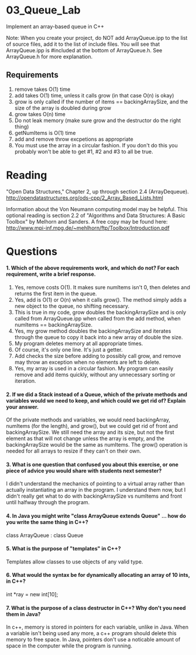 03_Queue_Lab
============

Implement an array-based queue in C++

Note: When you create your project, do NOT add ArrayQueue.ipp to the list of source files, add it to the list of include files. You will see that ArrayQueue.ipp is #included at the bottom of ArrayQueue.h. See ArrayQueue.h for more explanation.

Requirements
------------

1. remove takes O(1) time
2. add takes O(1) time, unless it calls grow (in that case O(n) is okay)
3. grow is only called if the number of items == backingArraySize, and the size of the array is doubled during grow
4. grow takes O(n) time
5. Do not leak memory (make sure grow and the destructor do the right thing)
6. getNumItems is O(1) time
7. add and remove throw excpetions as appropriate
8. You must use the array in a circular fashion. If you don't do this you probably won't be able to get #1, #2 and #3 to all be true.

Reading
=======
"Open Data Structures," Chapter 2, up through section 2.4 (ArrayDequeue). http://opendatastructures.org/ods-cpp/2_Array_Based_Lists.html

Information about the Von Neumann computing model may be helpful. This optional reading is section 2.2 of "Algorithms and Data Structures: A Basic Toolbox" by Melhorn and Sanders. A free copy may be found here: http://www.mpi-inf.mpg.de/~mehlhorn/ftp/Toolbox/Introduction.pdf

Questions
=========

#### 1. Which of the above requirements work, and which do not? For each requirement, write a brief response.

1. Yes, remove costs O(1). It makes sure numItems isn't 0, then deletes and returns the first item in the queue.
2. Yes, add is O(1) or O(n) when it calls grow(). The method simply adds a new object to the queue, no shifting necessary.
3. This is true in my code, grow doubles the backingArraySize and is only called from ArrayQueue.ipp when called from the add method, when numItems == backingArraySize.
4. Yes, my grow method doubles the backingArraySize and iterates through the queue to copy it back into a new array of double the size.
5. My program deletes memory at all appropriate times.
6. Of course, it's only one line. It's just a getter.
7. Add checks the size before adding to possibly call grow, and remove may throw an exception when no elements are left to delete.
8. Yes, my array is used in a circular fashion. My program can easily remove and add items quickly, without any unnecessary sorting or iteration.

#### 2. If we did a Stack instead of a Queue, which of the private methods and variables would we need to keep, and which could we get rid of? Explain your answer.
Of the private methods and variables, we would need backingArray, numItems (for the length), and grow(), but we could get rid of front and backingArraySize. We still need the array and its size, but not the first element as that will not change unless the array is empty, and the backingArraySize would be the same as numItems. The grow() operation is needed for all arrays to resize if they can't on their own.

#### 3. What is one question that confused you about this exercise, or one piece of advice you would share with students next semester?
I didn't understand the mechanics of pointing to a virtual array rather than actually instantiating an array in the program. I understand them now, but I didn't really get what to do with backingArraySize vs numItems and front until halfway through the program.

#### 4. In Java you might write "class ArrayQueue extends Queue" ... how do you write the same thing in C++?
class ArrayQueue : class Queue

#### 5. What is the purpose of "templates" in C++?
Templates allow classes to use objects of any valid type.

#### 6. What would the syntax be for dynamically allocating an array of 10 ints, in C++?
int *ray = new int[10];

#### 7. What is the purpose of a class destructor in C++? Why don't you need them in Java?
In c++, memory is stored in pointers for each variable, unlike in Java. When a variable isn't being used any more, a c++ program should delete this memory to free space. In Java, pointers don't use a noticable amount of space in the computer while the program is running.